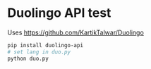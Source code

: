 # Duolingo API test

Uses https://github.com/KartikTalwar/Duolingo

```sh
pip install duolingo-api
# set lang in duo.py
python duo.py
```

